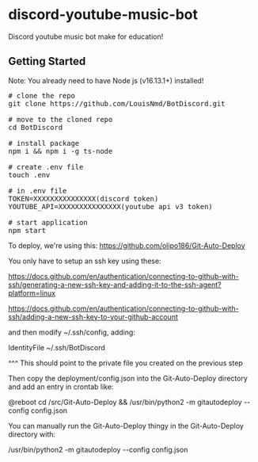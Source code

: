 # discord-youtube-music-bot

Discord youtube music bot make for education!

## Getting Started
Note: You already need to have Node js (v16.13.1+) installed!
<pre>
# clone the repo
git clone https://github.com/LouisNmd/BotDiscord.git

# move to the cloned repo
cd BotDiscord

# install package
npm i && npm i -g ts-node

# create .env file
touch .env

# in .env file
TOKEN=XXXXXXXXXXXXXXX(discord token)
YOUTUBE_API=XXXXXXXXXXXXXXX(youtube api v3 token)

# start application
npm start
</pre>

To deploy, we're using this: https://github.com/olipo186/Git-Auto-Deploy

You only have to setup an ssh key using these:

https://docs.github.com/en/authentication/connecting-to-github-with-ssh/generating-a-new-ssh-key-and-adding-it-to-the-ssh-agent?platform=linux

https://docs.github.com/en/authentication/connecting-to-github-with-ssh/adding-a-new-ssh-key-to-your-github-account

and then modify ~/.ssh/config, adding:

IdentityFile ~/.ssh/BotDiscord

^^^ This should point to the private file you created on the previous step

Then copy the deployment/config.json into the Git-Auto-Deploy directory and add an entry in crontab like:

@reboot cd /src/Git-Auto-Deploy && /usr/bin/python2 -m gitautodeploy --config config.json

You can manually run the Git-Auto-Deploy thingy in the Git-Auto-Deploy directory with:

/usr/bin/python2 -m gitautodeploy --config config.json
